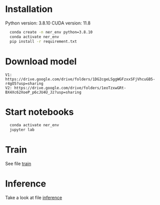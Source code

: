 # Installation
Python version: 3.8.10
CUDA version: 11.8
```bash
  conda create -n ner_env python=3.8.10 
  conda activate ner_env
  pip install -r requirement.txt
```

# Download model
```
V1: https://drive.google.com/drive/folders/1DG2cgeLSggWGFzxxSFjVhcuGB5-r4gO5?usp=sharing
V2: https://drive.google.com/drive/folders/1eoTzxwGRt-BX4Xc62XoeP_p6cJU4U_Jz?usp=sharing
```
# Start notebooks
```bash
  conda activate ner_env
  jupyter lab
```

# Train
See file [train](./notebooks/train.ipynb)

# Inference
Take a look at file [inference](./notebooks/inference.ipynb)


